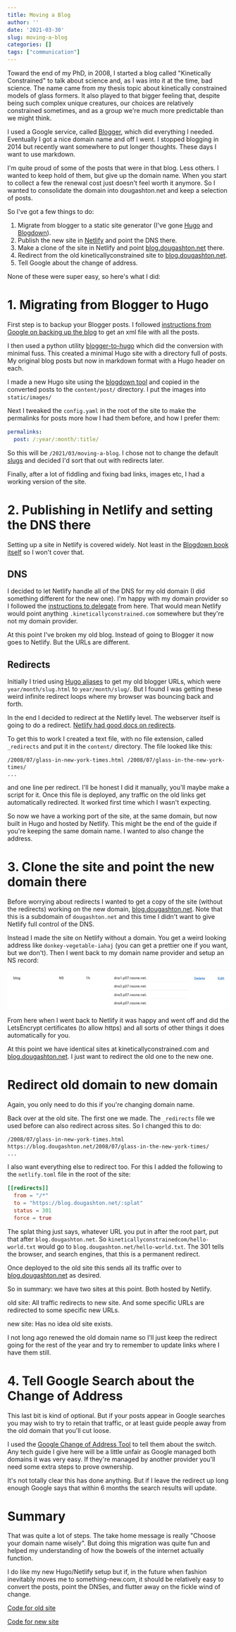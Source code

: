 ```yaml
---
title: Moving a Blog
author: ''
date: '2021-03-30'
slug: moving-a-blog
categories: []
tags: ["communication"]
---
```



Toward the end of my PhD, in 2008, I started a blog called "Kinetically Constrained" to talk about science and, as I was into it at the time, bad science. The name came from my thesis topic about kinetically constrained models of glass formers. It also played to that bigger feeling that, despite being such complex unique creatures, our choices are relatively constrained sometimes, and as a group we're much more predictable than we might think.

I used a Google service, called [Blogger](https://www.blogger.com), which did everything I needed. Eventually I got a nice domain name and off I went. I stopped blogging in 2014 but recently want somewhere to put longer thoughts. These days I want to use markdown.

I'm quite proud of some of the posts that were in that blog. Less others. I wanted to keep hold of them, but give up the domain name. When you start to collect a few the renewal cost just doesn't feel worth it anymore. So I wanted to consolidate the domain into dougashton.net and keep a selection of posts.

So I've got a few things to do:

1. Migrate from blogger to a static site generator (I've gone [Hugo](https://gohugo.io) and [Blogdown](https://bookdown.org/yihui/blogdown/)).
2. Publish the new site in [Netlify](https://www.netlify.com/) and point the DNS there.
3. Make a clone of the site in Netlify and point  [blog.dougashton.net](blog.dougashton.net) there.
3. Redirect from the old kineticallyconstrained site to [blog.dougashton.net](https://blog.dougashton.net).
4. Tell Google about the change of address.

None of these were super easy, so here's what I did:

# 1. Migrating from Blogger to Hugo

First step is to backup your Blogger posts. I followed [instructions from Google on backing up the blog](https://support.google.com/blogger/answer/41387?hl=en) to get an xml file with all the posts.

I then used a python utility [blogger-to-hugo](https://pypi.org/project/blogger-to-hugo/) which did the conversion with minimal fuss. This created a minimal Hugo site with a directory full of posts. My original blog posts but now in markdown format with a Hugo header on each.

I made a new Hugo site using the [blogdown tool](https://bookdown.org/yihui/blogdown/) and copied in the converted posts to the `content/post/` directory. I put the images into `static/images/`

Next I tweaked the `config.yaml` in the root of the site to make the permalinks for posts more how I had them before, and how I prefer them:

```yaml
permalinks:
  post: /:year/:month/:title/
```

So this will be `/2021/03/moving-a-blog`. I chose not to change the default [slugs](https://en.wikipedia.org/wiki/Clean_URL#Slug) and decided I'd sort that out with redirects later.

Finally, after a lot of fiddling and fixing bad links, images etc, I had a working version of the site.

# 2. Publishing in Netlify and setting the DNS there

Setting up a site in Netlify is covered widely. Not least in the [Blogdown book itself](https://bookdown.org/yihui/blogdown/netlify.html) so I won't cover that.

## DNS

I decided to let Netlify handle all of the DNS for my old domain (I did something different for the new one). I'm happy with my domain provider so I followed the [instructions to delegate](https://docs.netlify.com/domains-https/netlify-dns/delegate-to-netlify/) from here. That would mean Netlify would point anything `.kineticallyconstrained.com` somewhere but they're not my domain provider.

At this point I've broken my old blog. Instead of going to Blogger it now goes to Netlify. But the URLs are different.

## Redirects

Initially I tried using [Hugo aliases](https://gohugo.io/content-management/urls/#aliases) to get my old blogger URLs, which were `year/month/slug.html` to `year/month/slug/`. But I found I was getting these weird infinite redirect loops where my browser was bouncing back and forth.

In the end I decided to redirect at the Netlify level. The webserver itself is going to do a redirect. [Netlify had good docs on redirects](https://docs.netlify.com/routing/redirects/).

To get this to work I created a text file, with no file extension, called `_redirects` and put it in the `content/` directory. The file looked like this:

```
/2008/07/glass-in-new-york-times.html /2008/07/glass-in-the-new-york-times/
...
```

and one line per redirect. I'll be honest I did it manually, you'll maybe make a script for it. Once this file is deployed, any traffic on the old links get automatically redirected. It worked first time which I wasn't expecting.

So now we have a working port of the site, at the same domain, but now built in Hugo and hosted by Netlify. This might be the end of the guide if you're keeping the same domain name. I wanted to also change the address.

# 3. Clone the site and point the new domain there

Before worrying about redirects I wanted to get a copy of the site (without the redirects) working on the new domain, [blog.dougashton.net](https://blog.dougashton.net). Note that this is a subdomain of `dougashton.net` and this time I didn't want to give Netlify full control of the DNS.

Instead I made the site on Netlify without a domain. You get a weird looking address like `donkey-vegetable-iahaj` (you can get a prettier one if you want, but we don't). Then I went back to my domain name provider and setup an NS record:

![NS record pointing blog subdomain to Netlify name servers](dns-ns.jpg)

From here when I went back to Netlify it was happy and went off and did the LetsEncrypt certificates (to allow https) and all sorts of other things it does automatically for you.

At this point we have identical sites at kineticallyconstrained.com and [blog.dougashton.net](https://blog.dougashton.net). I just want to redirect the old one to the new one.

# Redirect old domain to new domain

Again, you only need to do this if you're changing domain name.

Back over at the old site. The first one we made. The `_redirects` file we used before can also redirect across sites. So I changed this to do:


```
/2008/07/glass-in-new-york-times.html https://blog.dougashton.net/2008/07/glass-in-the-new-york-times/
...
```

I also want everything else to redirect too. For this I added the following to the `netlify.toml` file in the root of the site:

```toml
[[redirects]]
  from = "/*"
  to = "https://blog.dougashton.net/:splat"
  status = 301
  force = true
```

The splat thing just says, whatever URL you put in after the root part, put that after `blog.dougashton.net`. So `kineticallyconstrainedcom/hello-world.txt` would go to `blog.dougashton.net/hello-world.txt`. The 301 tells the browser, and search engines, that this is a permanent redirect.

Once deployed to the old site this sends all its traffic over to [blog.dougashton.net](https://blog.dougashton.net) as desired.

So in summary: we have two sites at this point. Both hosted by Netlify.

old site: All traffic redirects to new site. And some specific URLs are redirected to some specific new URLs.

new site: Has no idea old site exists.

I not long ago renewed the old domain name so I'll just keep the redirect going for the rest of the year and try to remember to update links where I have them still.

# 4. Tell Google Search about the Change of Address

This last bit is kind of optional. But if your posts appear in Google searches you may wish to try to retain that traffic, or at least guide people away from the old domain that you'll cut loose.

I used the [Google Change of Address Tool](https://support.google.com/webmasters/answer/9370220?hl=en) to tell them about the switch. Any tech guide I give here will be a little unfair as Google managed both domains it was very easy. If they're managed by another provider you'll need some extra steps to prove ownership.

It's not totally clear this has done anything. But if I leave the redirect up long enough Google says that within 6 months the search results will update.

# Summary

That was quite a lot of steps. The take home message is really "Choose your domain name wisely". But doing this migration was quite fun and helped my understanding of how the bowels of the internet actually function.

I do like my new Hugo/Netlify setup but if, in the future when fashion inevitably moves me to something-new.com, it should be relatively easy to convert the posts, point the DNSes, and flutter away on the fickle wind of change.

[Code for old site](https://github.com/dougmet/kincon)

[Code for new site](https://github.com/dougmet/blog-site)
